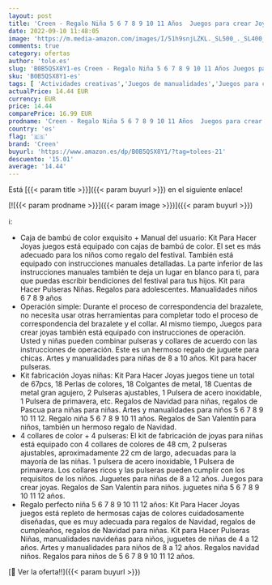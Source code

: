 ```yaml
---
layout: post
title: 'Creen - Regalo Niña 5 6 7 8 9 10 11 Años  Juegos para crear Joyas Kit para hacer Pulseras Juguetes Niños 5 6 7 8 9 10 11 12 Años Manualidades Niños 5 6 7 8 9 10 11 Años Regalo Navidad Kit Pulseras'
date: 2022-09-10 11:48:05
image: 'https://m.media-amazon.com/images/I/51h9snjLZKL._SL500_._SL400_.jpg'
comments: true
category: ofertas
author: 'tole.es'
slug: 'B0B5QSX8Y1-es Creen - Regalo Niña 5 6 7 8 9 10 11 Años Juegos para crear...'
sku: 'B0B5QSX8Y1-es'
tags: [ 'Actividades creativas','Juegos de manualidades','Juegos para crear joyas','Juguetes','Juguetes y juegos','creen','navidad','🇪🇸', ]
actualPrice: 14.44 EUR
currency: EUR
price: 14.44
comparePrice: 16.99 EUR
prodname: 'Creen - Regalo Niña 5 6 7 8 9 10 11 Años  Juegos para crear Joyas Kit para hacer Pulseras Juguetes Niños 5 6 7 8 9 10 11 12 Años Manualidades Niños 5 6 7 8 9 10 11 Años Regalo Navidad Kit Pulseras'
country: 'es'
flag: '🇪🇸'
brand: 'Creen'
buyurl: 'https://www.amazon.es/dp/B0B5QSX8Y1/?tag=tolees-21'
descuento: '15.01'
average: '14.44'
---
```


Está [{{< param title >}}]({{< param buyurl >}}) en el siguiente enlace!

[![{{< param prodname >}}]({{< param image >}})]({{< param buyurl >}})

ℹ️:

- Caja de bambú de color exquisito + Manual del usuario: Kit Para Hacer Joyas juegos está equipado con cajas de bambú de color. El set es más adecuado para los niños como regalo del festival. También está equipado con instrucciones manuales detalladas. La parte inferior de las instrucciones manuales también te deja un lugar en blanco para ti, para que puedas escribir bendiciones del festival para tus hijos. Kit para Hacer Pulseras Niñas. Regalos para adolescentes. Manualidades niños 6 7 8 9 años
- Operación simple: Durante el proceso de correspondencia del brazalete, no necesita usar otras herramientas para completar todo el proceso de correspondencia del brazalete y el collar. Al mismo tiempo, Juegos para crear joyas también está equipado con instrucciones de operación. Usted y niñas pueden combinar pulseras y collares de acuerdo con las instrucciones de operación. Este es un hermoso regalo de juguete para chicas. Artes y manualidades para niñas de 8 a 10 años. Kit para hacer pulseras.
- Kit fabricación Joyas niñas: Kit Para Hacer Joyas juegos tiene un total de 67pcs, 18 Perlas de colores, 18 Colgantes de metal, 18 Cuentas de metal gran agujero, 2 Pulseras ajustables, 1 Pulsera de acero inoxidable, 1 Pulsera de primavera, etc. Regalos de Navidad para niñas, regalos de Pascua para niñas para niñas. Artes y manualidades para niños 5 6 7 8 9 10 11 12. Regalo niña 5 6 7 8 9 10 11 años. Regalos de San Valentín para niños, también un hermoso regalo de Navidad.
- 4 collares de color + 4 pulseras: El kit de fabricación de joyas para niñas está equipado con 4 collares de colores de 48 cm, 2 pulseras ajustables, aproximadamente 22 cm de largo, adecuadas para la mayoría de las niñas. 1 pulsera de acero inoxidable, 1 Pulsera de primavera. Los collares ricos y las pulseras pueden cumplir con los requisitos de los niños. Juguetes para niñas de 8 a 12 años. Juegos para crear joyas. Regalos de San Valentín para niños. juguetes niña 5 6 7 8 9 10 11 12 años.
- Regalo perfecto niña 5 6 7 8 9 10 11 12 años: Kit Para Hacer Joyas juegos está repleto de hermosas cajas de colores cuidadosamente diseñadas, que es muy adecuada para regalos de Navidad, regalos de cumpleaños, regalos de Navidad para niñas. Kit para Hacer Pulseras Niñas, manualidades navideñas para niños, juguetes de niñas de 4 a 12 años. Artes y manualidades para niños de 8 a 12 años. Regalos navidad niños. Regalos para niños de 5 6 7 8 9 10 11 12 años.

[🛒 Ver la oferta!!]({{< param buyurl >}})
